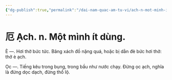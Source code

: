 ```yaml
---
{"dg-publish":true,"permalink":"/dai-nam-quac-am-tu-vi/ach-n-mot-minh-it-dung/","tags":["âm-vị-tự"],"created":"2025-08-15T14:51:47.128+07:00"}
---
```


# 厄 Ạch. n. Một mình ít dùng.

È —. Hơi thở bức tức. Bâng xách đồ nặng quá, hoặc bị dằn đè bức hơi thở: thở è ạch.

Ọc —. Tiếng kêu trong bụng, trong bầu như nước chạy. Đừng ọc ạch, nghĩa là đừng dọc dạch, đừng thổ lộ.
